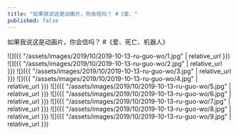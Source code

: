 ```yaml
---
title: "如果我说这是动画片，你会信吗？ #《爱、"
published: false
---
```

如果我说这是动画片，你会信吗？ #《爱、死亡、机器人》



![]({{ "/assets/images/2019/10/2019-10-13-ru-guo-wo/1.jpg" | relative_url }})
![]({{ "/assets/images/2019/10/2019-10-13-ru-guo-wo/2.jpg" | relative_url }})
![]({{ "/assets/images/2019/10/2019-10-13-ru-guo-wo/3.jpg" | relative_url }})
![]({{ "/assets/images/2019/10/2019-10-13-ru-guo-wo/4.jpg" | relative_url }})
![]({{ "/assets/images/2019/10/2019-10-13-ru-guo-wo/5.jpg" | relative_url }})
![]({{ "/assets/images/2019/10/2019-10-13-ru-guo-wo/6.jpg" | relative_url }})
![]({{ "/assets/images/2019/10/2019-10-13-ru-guo-wo/7.jpg" | relative_url }})
![]({{ "/assets/images/2019/10/2019-10-13-ru-guo-wo/8.jpg" | relative_url }})
![]({{ "/assets/images/2019/10/2019-10-13-ru-guo-wo/9.jpg" | relative_url }})
